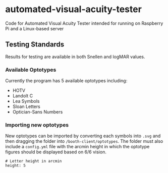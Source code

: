 # automated-visual-acuity-tester
 
Code for Automated Visual Acuity Tester intended for running on Raspberry Pi and a Linux-based server

## Testing Standards
Results for testing are available in both Snellen and logMAR values.
### Available Optotypes
Currently the program has 5 available optotypes including:
- HOTV
- Landolt C
- Lea Symbols
- Sloan Letters
- Optician-Sans Numbers

### Importing new optotypes
New optotypes can be imported by converting each symbols into `.svg` and then dragging the folder into `/booth-client/optotypes`. The folder must also include a `config.yml` file with the arcmin height in which the optotype figures should be displayed based on 6/6 vision.
```
# Letter height in arcmin
height: 5
```
